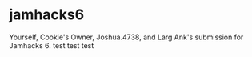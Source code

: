 # jamhacks6
Yourself, Cookie's Owner, Joshua.4738, and Larg Ank's submission for Jamhacks 6.
test test test
